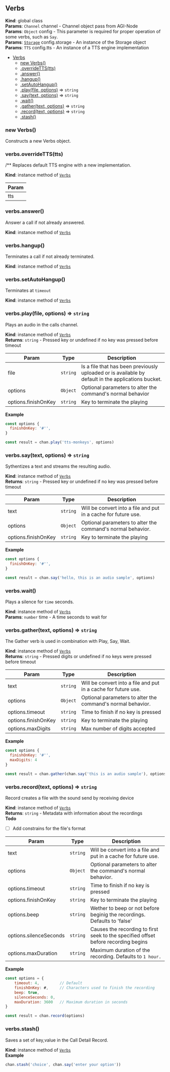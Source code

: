 <a name="Verbs"></a>

## Verbs
**Kind**: global class  
**Params**: <code>Channel</code> channel - Channel object pass from AGI-Node  
**Params**: <code>Object</code> config - This parameter is required for proper operation
of some verbs, such as `Say`.  
**Params**: [<code>Storage</code>](#Storage) config.storage - An instance of the Storage object  
**Params**: <code>TTS</code> config.tts - An instance of a TTS engine implementation  

* [Verbs](#Verbs)
    * [new Verbs()](#new_Verbs_new)
    * [.overrideTTS(tts)](#Verbs+overrideTTS)
    * [.answer()](#Verbs+answer)
    * [.hangup()](#Verbs+hangup)
    * [.setAutoHangup()](#Verbs+setAutoHangup)
    * [.play(file, options)](#Verbs+play) ⇒ <code>string</code>
    * [.say(text, options)](#Verbs+say) ⇒ <code>string</code>
    * [.wait()](#Verbs+wait)
    * [.gather(text, options)](#Verbs+gather) ⇒ <code>string</code>
    * [.record(text, options)](#Verbs+record) ⇒ <code>string</code>
    * [.stash()](#Verbs+stash)

<a name="new_Verbs_new"></a>

### new Verbs()
Constructs a new Verbs object.

<a name="Verbs+overrideTTS"></a>

### verbs.overrideTTS(tts)
/**
Replaces default TTS engine with a new implementation.

**Kind**: instance method of [<code>Verbs</code>](#Verbs)  

| Param |
| --- |
| tts | 

<a name="Verbs+answer"></a>

### verbs.answer()
Answer a call if not already answered.

**Kind**: instance method of [<code>Verbs</code>](#Verbs)  
<a name="Verbs+hangup"></a>

### verbs.hangup()
Terminates a call if not already terminated.

**Kind**: instance method of [<code>Verbs</code>](#Verbs)  
<a name="Verbs+setAutoHangup"></a>

### verbs.setAutoHangup()
Terminates at `timeout`

**Kind**: instance method of [<code>Verbs</code>](#Verbs)  
<a name="Verbs+play"></a>

### verbs.play(file, options) ⇒ <code>string</code>
Plays an audio in the calls channel.

**Kind**: instance method of [<code>Verbs</code>](#Verbs)  
**Returns**: <code>string</code> - Pressed key or undefined if no key was pressed before
timeout  

| Param | Type | Description |
| --- | --- | --- |
| file | <code>string</code> | Is a file that has been previously uploaded or is available by default in the applications bucket. |
| options | <code>Object</code> | Optional parameters to alter the command's normal behavior |
| options.finishOnKey | <code>string</code> | Key to terminate the playing |

**Example**  
```js
const options {
  finishOnKey: '#'',
}

const result = chan.play('tts-monkeys', options)
```
<a name="Verbs+say"></a>

### verbs.say(text, options) ⇒ <code>string</code>
Sythentizes a text and streams the resulting audio.

**Kind**: instance method of [<code>Verbs</code>](#Verbs)  
**Returns**: <code>string</code> - Pressed key or undefined if no key was pressed before
timeout  

| Param | Type | Description |
| --- | --- | --- |
| text | <code>string</code> | Will be convert into a file and put in a cache for future use. |
| options | <code>Object</code> | Optional parameters to alter the command's normal behavior. |
| options.finishOnKey | <code>string</code> | Key to terminate the playing |

**Example**  
```js
const options {
  finishOnKey: '#'',
}

const result = chan.say('hello, this is an audio sample', options)
```
<a name="Verbs+wait"></a>

### verbs.wait()
Plays a silence for `time` seconds.

**Kind**: instance method of [<code>Verbs</code>](#Verbs)  
**Params**: <code>number</code> time - A time seconds to wait for  
<a name="Verbs+gather"></a>

### verbs.gather(text, options) ⇒ <code>string</code>
The Gather verb is used in combination with Play, Say, Wait.

**Kind**: instance method of [<code>Verbs</code>](#Verbs)  
**Returns**: <code>string</code> - Pressed digits or undefined if no keys were pressed before
timeout  

| Param | Type | Description |
| --- | --- | --- |
| text | <code>string</code> | Will be convert into a file and put in a cache for future use. |
| options | <code>Object</code> | Optional parameters to alter the command's normal behavior. |
| options.timeout | <code>string</code> | Time to finish if no key is pressed |
| options.finishOnKey | <code>string</code> | Key to terminate the playing |
| options.maxDigits | <code>string</code> | Max number of digits accepted |

**Example**  
```js
const options {
  finishOnKey: '#'',
  maxDigits: 4
}

const result = chan.gather(chan.say('this is an audio sample'), options)
```
<a name="Verbs+record"></a>

### verbs.record(text, options) ⇒ <code>string</code>
Record creates a file with the sound send by receiving device

**Kind**: instance method of [<code>Verbs</code>](#Verbs)  
**Returns**: <code>string</code> - Metadata with information about the recordings  
**Todo**

- [ ] Add constrains for the file's format


| Param | Type | Description |
| --- | --- | --- |
| text | <code>string</code> | Will be convert into a file and put in a cache for future use. |
| options | <code>Object</code> | Optional parameters to alter the command's normal behavior. |
| options.timeout | <code>string</code> | Time to finish if no key is pressed |
| options.finishOnKey | <code>string</code> | Key to terminate the playing |
| options.beep | <code>string</code> | Wether to beep or not before beginig the recordings. Defaults to 'false' |
| options.silenceSeconds | <code>string</code> | Causes the recording to first seek to the specified offset before recording begins |
| options.maxDuration | <code>string</code> | Maximum duration of the recording. Defaults to `1 hour.` |

**Example**  
```js
const options = {
    timeout: 4,         // Default
    finishOnKey: #,     // Characters used to finish the recording
    beep: true,
    silenceSeconds: 0,
    maxDuration: 3600   // Maximum duration in seconds
}

const result = chan.record(options)
```
<a name="Verbs+stash"></a>

### verbs.stash()
Saves a set of key,value in the Call Detail Record.

**Kind**: instance method of [<code>Verbs</code>](#Verbs)  
**Example**  
```js
chan.stash('choice', chan.say('enter your option'))
```
